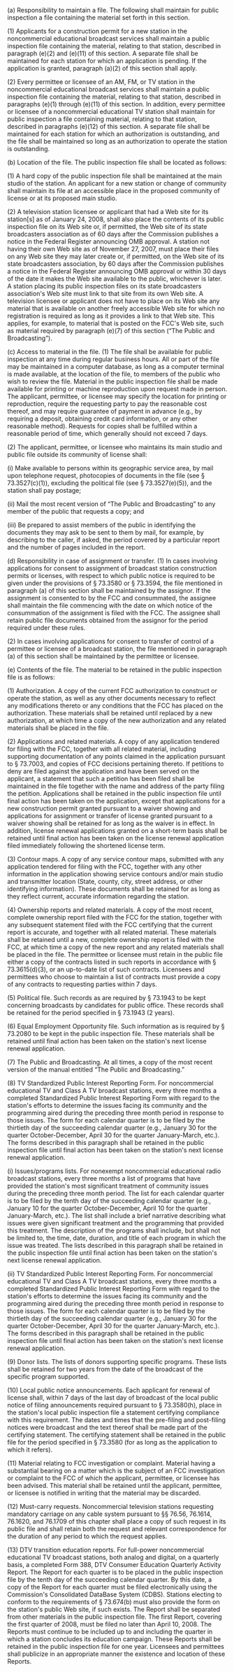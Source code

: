 (a) Responsibility to maintain a file. The following shall maintain for public inspection a file containing the material set forth in this section.

(1) Applicants for a construction permit for a new station in the noncommercial educational broadcast services shall maintain a public inspection file containing the material, relating to that station, described in paragraph (e)(2) and (e)(11) of this section. A separate file shall be maintained for each station for which an application is pending. If the application is granted, paragraph (a)(2) of this section shall apply.

(2) Every permittee or licensee of an AM, FM, or TV station in the noncommercial educational broadcast services shall maintain a public inspection file containing the material, relating to that station, described in paragraphs (e)(1) through (e)(11) of this section. In addition, every permittee or licensee of a noncommercial educational TV station shall maintain for public inspection a file containing material, relating to that station, described in paragraphs (e)(12) of this section. A separate file shall be maintained for each station for which an authorization is outstanding, and the file shall be maintained so long as an authorization to operate the station is outstanding.

(b) Location of the file. The public inspection file shall be located as follows:

(1) A hard copy of the public inspection file shall be maintained at the main studio of the station. An applicant for a new station or change of community shall maintain its file at an accessible place in the proposed community of license or at its proposed main studio.

(2) A television station licensee or applicant that had a Web site for its station[s] as of January 24, 2008, shall also place the contents of its public inspection file on its Web site or, if permitted, the Web site of its state broadcasters association as of 60 days after the Commission publishes a notice in the Federal Register announcing OMB approval. A station not having their own Web site as of November 27, 2007, must place their files on any Web site they may later create or, if permitted, on the Web site of its state broadcasters association, by 60 days after the Commission publishes a notice in the Federal Register announcing OMB approval or within 30 days of the date it makes the Web site available to the public, whichever is later. A station placing its public inspection files on its state broadcasters association's Web site must link to that site from its own Web site. A television licensee or applicant does not have to place on its Web site any material that is available on another freely accessible Web site for which no registration is required as long as it provides a link to that Web site. This applies, for example, to material that is posted on the FCC's Web site, such as material required by paragraph (e)(7) of this section (“The Public and Broadcasting”).

(c) Access to material in the file. (1) The file shall be available for public inspection at any time during regular business hours. All or part of the file may be maintained in a computer database, as long as a computer terminal is made available, at the location of the file, to members of the public who wish to review the file. Material in the public inspection file shall be made available for printing or machine reproduction upon request made in person. The applicant, permittee, or licensee may specify the location for printing or reproduction, require the requesting party to pay the reasonable cost thereof, and may require guarantee of payment in advance (e.g., by requiring a deposit, obtaining credit card information, or any other reasonable method). Requests for copies shall be fulfilled within a reasonable period of time, which generally should not exceed 7 days.

(2) The applicant, permittee, or licensee who maintains its main studio and public file outside its community of license shall:

(i) Make available to persons within its geographic service area, by mail upon telephone request, photocopies of documents in the file (see § 73.3527(c)(1)), excluding the political file (see § 73.3527(e)(5)), and the station shall pay postage;

(ii) Mail the most recent version of “The Public and Broadcasting” to any member of the public that requests a copy; and

(iii) Be prepared to assist members of the public in identifying the documents they may ask to be sent to them by mail, for example, by describing to the caller, if asked, the period covered by a particular report and the number of pages included in the report.
              

(d) Responsibility in case of assignment or transfer. (1) In cases involving applications for consent to assignment of broadcast station construction permits or licenses, with respect to which public notice is required to be given under the provisions of § 73.3580 or § 73.3594, the file mentioned in paragraph (a) of this section shall be maintained by the assignor. If the assignment is consented to by the FCC and consummated, the assignee shall maintain the file commencing with the date on which notice of the consummation of the assignment is filed with the FCC. The assignee shall retain public file documents obtained from the assignor for the period required under these rules.

(2) In cases involving applications for consent to transfer of control of a permittee or licensee of a broadcast station, the file mentioned in paragraph (a) of this section shall be maintained by the permittee or licensee.

(e) Contents of the file. The material to be retained in the public inspection file is as follows:

(1) Authorization. A copy of the current FCC authorization to construct or operate the station, as well as any other documents necessary to reflect any modifications thereto or any conditions that the FCC has placed on the authorization. These materials shall be retained until replaced by a new authorization, at which time a copy of the new authorization and any related materials shall be placed in the file.

(2) Applications and related materials. A copy of any application tendered for filing with the FCC, together with all related material, including supporting documentation of any points claimed in the application pursuant to § 73.7003, and copies of FCC decisions pertaining thereto. If petitions to deny are filed against the application and have been served on the applicant, a statement that such a petition has been filed shall be maintained in the file together with the name and address of the party filing the petition. Applications shall be retained in the public inspection file until final action has been taken on the application, except that applications for a new construction permit granted pursuant to a waiver showing and applications for assignment or transfer of license granted pursuant to a waiver showing shall be retained for as long as the waiver is in effect. In addition, license renewal applications granted on a short-term basis shall be retained until final action has been taken on the license renewal application filed immediately following the shortened license term.

(3) Contour maps. A copy of any service contour maps, submitted with any application tendered for filing with the FCC, together with any other information in the application showing service contours and/or main studio and transmitter location (State, county, city, street address, or other identifying information). These documents shall be retained for as long as they reflect current, accurate information regarding the station.

(4) Ownership reports and related materials. A copy of the most recent, complete ownership report filed with the FCC for the station, together with any subsequent statement filed with the FCC certifying that the current report is accurate, and together with all related material. These materials shall be retained until a new, complete ownership report is filed with the FCC, at which time a copy of the new report and any related materials shall be placed in the file. The permittee or licensee must retain in the public file either a copy of the contracts listed in such reports in accordance with § 73.3615(d)(3), or an up-to-date list of such contracts. Licensees and permittees who choose to maintain a list of contracts must provide a copy of any contracts to requesting parties within 7 days.

(5) Political file. Such records as are required by § 73.1943 to be kept concerning broadcasts by candidates for public office. These records shall be retained for the period specified in § 73.1943 (2 years).

(6) Equal Employment Opportunity file. Such information as is required by § 73.2080 to be kept in the public inspection file. These materials shall be retained until final action has been taken on the station's next license renewal application.

(7) The Public and Broadcasting. At all times, a copy of the most recent version of the manual entitled “The Public and Broadcasting.”

(8) TV Standardized Public Interest Reporting Form. For noncommercial educational TV and Class A TV broadcast stations, every three months a completed Standardized Public Interest Reporting Form with regard to the station's efforts to determine the issues facing its community and the programming aired during the preceding three month period in response to those issues. The form for each calendar quarter is to be filed by the thirtieth day of the succeeding calendar quarter (e.g., January 30 for the quarter October-December, April 30 for the quarter January-March, etc.). The forms described in this paragraph shall be retained in the public inspection file until final action has been taken on the station's next license renewal application.

(i) Issues/programs lists. For nonexempt noncommercial educational radio broadcast stations, every three months a list of programs that have provided the station's most significant treatment of community issues during the preceding three month period. The list for each calendar quarter is to be filed by the tenth day of the succeeding calendar quarter (e.g., January 10 for the quarter October-December, April 10 for the quarter January-March, etc.). The list shall include a brief narrative describing what issues were given significant treatment and the programming that provided this treatment. The description of the programs shall include, but shall not be limited to, the time, date, duration, and title of each program in which the issue was treated. The lists described in this paragraph shall be retained in the public inspection file until final action has been taken on the station's next license renewal application.

(ii) TV Standardized Public Interest Reporting Form. For noncommercial educational TV and Class A TV broadcast stations, every three months a completed Standardized Public Interest Reporting Form with regard to the station's efforts to determine the issues facing its community and the programming aired during the preceding three month period in response to those issues. The form for each calendar quarter is to be filed by the thirtieth day of the succeeding calendar quarter (e.g., January 30 for the quarter October-December, April 30 for the quarter January-March, etc.). The forms described in this paragraph shall be retained in the public inspection file until final action has been taken on the station's next license renewal application.

(9) Donor lists. The lists of donors supporting specific programs. These lists shall be retained for two years from the date of the broadcast of the specific program supported.

(10) Local public notice announcements. Each applicant for renewal of license shall, within 7 days of the last day of broadcast of the local public notice of filing announcements required pursuant to § 73.3580(h), place in the station's local public inspection file a statement certifying compliance with this requirement. The dates and times that the pre-filing and post-filing notices were broadcast and the text thereof shall be made part of the certifying statement. The certifying statement shall be retained in the public file for the period specified in § 73.3580 (for as long as the application to which it refers).

(11) Material relating to FCC investigation or complaint. Material having a substantial bearing on a matter which is the subject of an FCC investigation or complaint to the FCC of which the applicant, permittee, or licensee has been advised. This material shall be retained until the applicant, permittee, or licensee is notified in writing that the material may be discarded.

(12) Must-carry requests. Noncommercial television stations requesting mandatory carriage on any cable system pursuant to §§ 76.56, 76.1614, 76.1620, and 76.1709 of this chapter shall place a copy of such request in its public file and shall retain both the request and relevant correspondence for the duration of any period to which the request applies.

(13) DTV transition education reports. For full-power noncommercial educational TV broadcast stations, both analog and digital, on a quarterly basis, a completed Form 388, DTV Consumer Education Quarterly Activity Report. The Report for each quarter is to be placed in the public inspection file by the tenth day of the succeeding calendar quarter. By this date, a copy of the Report for each quarter must be filed electronically using the Commission's Consolidated DataBase System (CDBS). Stations electing to conform to the requirements of § 73.674(b) must also provide the form on the station's public Web site, if such exists. The Report shall be separated from other materials in the public inspection file. The first Report, covering the first quarter of 2008, must be filed no later than April 10, 2008. The Reports must continue to be included up to and including the quarter in which a station concludes its education campaign. These Reports shall be retained in the public inspection file for one year. Licensees and permittees shall publicize in an appropriate manner the existence and location of these Reports.
              

